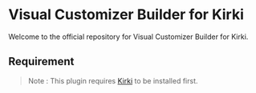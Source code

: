 # Visual Customizer Builder for Kirki

Welcome to the official repository for Visual Customizer Builder for Kirki.

## Requirement
> Note : This plugin requires [Kirki](https://wordpress.org/plugins/kirki/) to be installed first.
